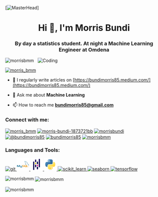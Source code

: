 [![MasterHead](https://i.pcmag.com/imagery/articles/061CyMCZV6G2sXUmreKHvXS-1..v1581020108.jpg)]
<h1 align="center">Hi 👋, I'm Morris Bundi</h1>
<h3 align="center">By day a statistics student. At night a Machine Learning Engineer at Omdena</h3>
<img align="right" alt="Coding" width="400" src="https://media-exp1.licdn.com/dms/image/C5612AQEu4Z5C9Jlx2A/article-cover_image-shrink_600_2000/0/1624707998612?e=1658966400&v=beta&t=neybi_P0Yly5tHwNlrDwBMNPvnb9_XQIBRaGyPo3ElQ">

<p align="left"> <img src="https://komarev.com/ghpvc/?username=morrisbmm&label=Profile%20views&color=0e75b6&style=flat" alt="morrisbmm" /> </p>

<p align="left"> <a href="https://twitter.com/morris_bmm" target="blank"><img src="https://img.shields.io/twitter/follow/morris_bmm?logo=twitter&style=for-the-badge" alt="morris_bmm" /></a> </p>

- 📝 I regularly write articles on [https://bundimorris85.medium.com/](https://bundimorris85.medium.com/)

- 💬 Ask me about **Machine Learning**

- 📫 How to reach me **bundimorris85@gmail.com**

<h3 align="left">Connect with me:</h3>
<p align="left">
<a href="https://twitter.com/morris_bmm" target="blank"><img align="center" src="https://raw.githubusercontent.com/rahuldkjain/github-profile-readme-generator/master/src/images/icons/Social/twitter.svg" alt="morris_bmm" height="30" width="40" /></a>
<a href="https://linkedin.com/in/morris-bundi-1873721bb" target="blank"><img align="center" src="https://raw.githubusercontent.com/rahuldkjain/github-profile-readme-generator/master/src/images/icons/Social/linked-in-alt.svg" alt="morris-bundi-1873721bb" height="30" width="40" /></a>
<a href="https://kaggle.com/morrisbundi" target="blank"><img align="center" src="https://raw.githubusercontent.com/rahuldkjain/github-profile-readme-generator/master/src/images/icons/Social/kaggle.svg" alt="morrisbundi" height="30" width="40" /></a>
<a href="https://medium.com/@bundimorris85" target="blank"><img align="center" src="https://raw.githubusercontent.com/rahuldkjain/github-profile-readme-generator/master/src/images/icons/Social/medium.svg" alt="@bundimorris85" height="30" width="40" /></a>
<a href="https://www.hackerrank.com/bundimorris85" target="blank"><img align="center" src="https://raw.githubusercontent.com/rahuldkjain/github-profile-readme-generator/master/src/images/icons/Social/hackerrank.svg" alt="bundimorris85" height="30" width="40" /></a>
<a href="https://www.leetcode.com/morrisbmm" target="blank"><img align="center" src="https://raw.githubusercontent.com/rahuldkjain/github-profile-readme-generator/master/src/images/icons/Social/leet-code.svg" alt="morrisbmm" height="30" width="40" /></a>
</p>

<h3 align="left">Languages and Tools:</h3>
<p align="left"> <a href="https://git-scm.com/" target="_blank" rel="noreferrer"> <img src="https://www.vectorlogo.zone/logos/git-scm/git-scm-icon.svg" alt="git" width="40" height="40"/> </a> <a href="https://www.mysql.com/" target="_blank" rel="noreferrer"> <img src="https://raw.githubusercontent.com/devicons/devicon/master/icons/mysql/mysql-original-wordmark.svg" alt="mysql" width="40" height="40"/> </a> <a href="https://pandas.pydata.org/" target="_blank" rel="noreferrer"> <img src="https://raw.githubusercontent.com/devicons/devicon/2ae2a900d2f041da66e950e4d48052658d850630/icons/pandas/pandas-original.svg" alt="pandas" width="40" height="40"/> </a> <a href="https://www.python.org" target="_blank" rel="noreferrer"> <img src="https://raw.githubusercontent.com/devicons/devicon/master/icons/python/python-original.svg" alt="python" width="40" height="40"/> </a> <a href="https://scikit-learn.org/" target="_blank" rel="noreferrer"> <img src="https://upload.wikimedia.org/wikipedia/commons/0/05/Scikit_learn_logo_small.svg" alt="scikit_learn" width="40" height="40"/> </a> <a href="https://seaborn.pydata.org/" target="_blank" rel="noreferrer"> <img src="https://seaborn.pydata.org/_images/logo-mark-lightbg.svg" alt="seaborn" width="40" height="40"/> </a> <a href="https://www.tensorflow.org" target="_blank" rel="noreferrer"> <img src="https://www.vectorlogo.zone/logos/tensorflow/tensorflow-icon.svg" alt="tensorflow" width="40" height="40"/> </a> </p>

<p><img align="left" src="https://github-readme-stats.vercel.app/api/top-langs?username=morrisbmm&show_icons=true&locale=en&layout=compact" alt="morrisbmm" /></p>

<p>&nbsp;<img align="center" src="https://github-readme-stats.vercel.app/api?username=morrisbmm&show_icons=true&locale=en" alt="morrisbmm" /></p>

<p><img align="center" src="https://github-readme-streak-stats.herokuapp.com/?user=morrisbmm&" alt="morrisbmm" /></p>
